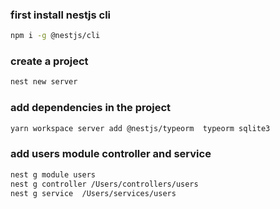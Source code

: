 ### first install nestjs cli

```bash
npm i -g @nestjs/cli
```

### create a project

```bash
nest new server
```

### add dependencies in the project

```bash
yarn workspace server add @nestjs/typeorm  typeorm sqlite3
```

### add users module controller and service

```bash
nest g module users
nest g controller /Users/controllers/users
nest g service  /Users/services/users
```
